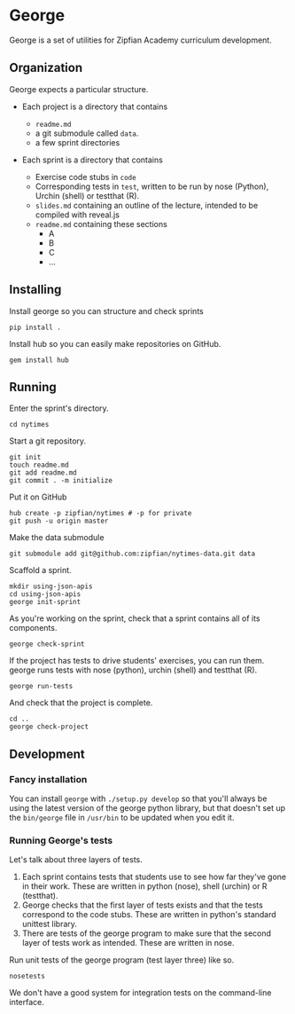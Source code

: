 George
=======
George is a set of utilities for Zipfian Academy curriculum development.

## Organization
George expects a particular structure.

* Each project is a directory that contains
  * `readme.md`
  * a git submodule called `data`.
  * a few sprint directories

* Each sprint is a directory that contains
  * Exercise code stubs in `code`
  * Corresponding tests in `test`, written to be run by
      nose (Python), Urchin (shell) or testthat (R).
  * `slides.md` containing an outline of the lecture,
      intended to be compiled with reveal.js
  * `readme.md` containing these sections
    * A
    * B
    * C
    * ...

## Installing
Install george so you can structure and check sprints

    pip install .

Install hub so you can easily make repositories on GitHub.

    gem install hub

## Running
Enter the sprint's directory.

    cd nytimes

Start a git repository.

    git init
    touch readme.md
    git add readme.md
    git commit . -m initialize

Put it on GitHub

    hub create -p zipfian/nytimes # -p for private
    git push -u origin master

Make the data submodule

    git submodule add git@github.com:zipfian/nytimes-data.git data

Scaffold a sprint.

    mkdir using-json-apis
    cd using-json-apis
    george init-sprint

As you're working on the sprint, check that a sprint contains all of its components.

    george check-sprint

If the project has tests to drive students' exercises, you can run them.
george runs tests with nose (python), urchin (shell) and testthat (R).

    george run-tests

And check that the project is complete.

    cd ..
    george check-project

## Development

### Fancy installation
You can install `george` with `./setup.py develop` so that you'll always be using
the latest version of the george python library, but that doesn't set up the `bin/george`
file in `/usr/bin` to be updated when you edit it.

### Running George's tests
Let's talk about three layers of tests.

1. Each sprint contains tests that students use to see how far they've gone in their work.
    These are written in python (nose), shell (urchin) or R (testthat).
2. George checks that the first layer of tests exists and that the tests correspond to the code stubs.
    These are written in python's standard unittest library.
3. There are tests of the george program to make sure that the second layer of tests work as intended.
    These are written in nose.

Run unit tests of the george program (test layer three) like so.

    nosetests

We don't have a good system for integration tests on the command-line interface.
